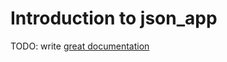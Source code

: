 # Introduction to json_app

TODO: write [great documentation](http://jacobian.org/writing/what-to-write/)
